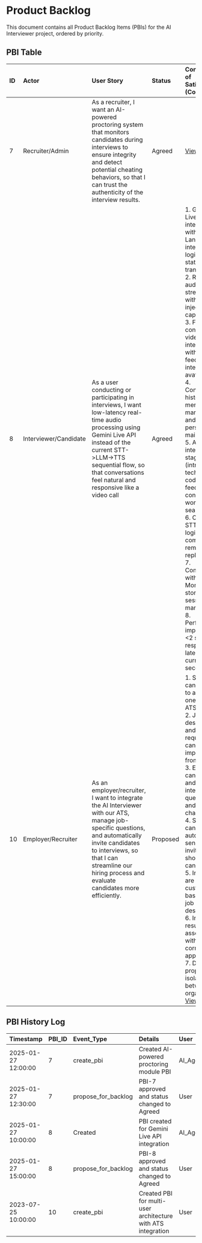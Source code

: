 # Product Backlog

This document contains all Product Backlog Items (PBIs) for the AI Interviewer project, ordered by priority.

## PBI Table

| ID | Actor | User Story | Status | Conditions of Satisfaction (CoS) |
|:---|:------|:-----------|:-------|:----------------------------------|
| 7 | Recruiter/Admin | As a recruiter, I want an AI-powered proctoring system that monitors candidates during interviews to ensure integrity and detect potential cheating behaviors, so that I can trust the authenticity of the interview results. | Agreed | [View Details](./7/prd.md) |
| 8 | Interviewer/Candidate | As a user conducting or participating in interviews, I want low-latency real-time audio processing using Gemini Live API instead of the current STT->LLM->TTS sequential flow, so that conversations feel natural and responsive like a video call | Agreed | 1. Gemini Live API integrated with existing LangGraph interview logic and state transitions<br/>2. Real-time audio streaming with context injection capabilities<br/>3. Frontend converted to video call interface with camera feed and AI interviewer avatar<br/>4. Conversation history, memory management, and session persistence maintained<br/>5. All interview stages (introduction, technical, coding, feedback, conclusion) work seamlessly<br/>6. Old STT/TTS logic completely removed and replaced<br/>7. Compatible with existing MongoDB storage and session management<br/>8. Performance improvement: <2 second response latency vs current 5-10 second delay |
| 10 | Employer/Recruiter | As an employer/recruiter, I want to integrate the AI Interviewer with our ATS, manage job-specific questions, and automatically invite candidates to interviews, so that I can streamline our hiring process and evaluate candidates more efficiently. | Proposed | 1. System can connect to at least one major ATS via API<br/>2. Job descriptions and requirements can be imported from ATS<br/>3. Employers can review and approve interview questions and coding challenges<br/>4. System can automatically send email invitations to shortlisted candidates<br/>5. Interviews are customized based on the job description<br/>6. Interview results are associated with the correct job application<br/>7. Data is properly isolated between organizations<br/> [View Details](./10/prd.md) |

## PBI History Log

| Timestamp | PBI_ID | Event_Type | Details | User |
|:----------|:-------|:-----------|:--------|:-----|
| 2025-01-27 12:00:00 | 7 | create_pbi | Created AI-powered proctoring module PBI | AI_Agent |
| 2025-01-27 12:30:00 | 7 | propose_for_backlog | PBI-7 approved and status changed to Agreed | User | 
| 2025-01-27 10:00:00 | 8 | Created | PBI created for Gemini Live API integration | AI_Agent |
| 2025-01-27 15:00:00 | 8 | propose_for_backlog | PBI-8 approved and status changed to Agreed | User | 
| 2023-07-25 10:00:00 | 10 | create_pbi | Created PBI for multi-user architecture with ATS integration | User |